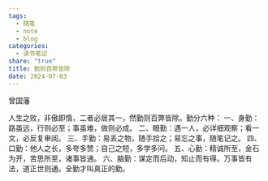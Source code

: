 ```yaml
---
tags:
  - 随笔
  - note
  - blog
categories:
  - 读书笔记
share: "true"
title: 勤则百弊皆除
date: 2024-07-03
---
```


曾国藩

人生之败，非傲即惰，二者必居其一，然勤则百弊皆除。勤分六种：
一、身勤：路虽远，行则必至；事虽难，做则必成。
二、眼勤：遇一人，必详细观察；看一文，必反复审阅。
三、手勤：易丢之物，随手拾之；易忘之事，随笔记之。
四、口勤：他人之长，多夸多赞；自己之短，多学多问。
五、心勤：精诚所至，金石为开，苦思所至，诸事皆通。
六、脑勤：谋定而后动，知止而有得。万事皆有法，道正世则通。全勤才叫真正的勤。
